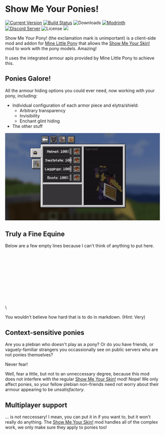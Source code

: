 # Show Me Your Ponies!

[![Current Version](https://img.shields.io/github/v/release/MineLittlePony/ShowMeYourPonies)](https://github.com/MineLittlePony/ShowMeYourPonies/releases/latest)
[![Build Status](https://github.com/MineLittlePony/ShowMeYourPonies/actions/workflows/gradle-build.yml/badge.svg)](https://github.com/MineLittlePony/ShowMeYourPonies/actions/workflows/gradle-build.yml)
![Downloads](https://img.shields.io/github/downloads/MineLittlePony/ShowMeYourPonies/total.svg?color=yellowgreen)
[![Modrinth](https://img.shields.io/badge/dynamic/json?url=https%3A%2F%2Fapi.modrinth.com%2Fv2%2Fproject%2Fshow-me-your-ponies%2Fversion&query=%24%5B0%5D.version_number&label=modrinth)](https://modrinth.com/mod/show-me-your-ponies)
[![Discord Server](https://img.shields.io/discord/182490536119107584.svg?color=blueviolet)](https://discord.gg/HbJSFyu)
![License](https://img.shields.io/github/license/MineLittlePony/ShowMeYourPonies)
![](https://img.shields.io/badge/api-fabric-orange.svg)

Show Me Your Pony! (the exclamation mark is unimportant) is a client-side mod and addon for [Mine Little Pony](https://modrinth.com/mod/mine-little-pony) that allows the [Show Me Your Skin!](https://modrinth.com/mod/show-me-your-skin) mod to work with the pony models. Amazing!

It uses the integrated armour apis provided by Mine Little Pony to achieve this.

## Ponies Galore!

All the armour hiding options you could ever need, now working with your pony, including:

 - Individual configuration of each armor piece and elytra/shield:
   - Arbitrary transparency
   - Invisibility
   - Enchant glint hiding
 - The other stuff

![Sliders](https://github.com/MineLittlePony/ShowMeYourPonies/blob/1.20.5/sliders.gif?raw=true)

## Truly a Fine Equine

Below are a few empty lines because I can't think of anything to put here.

\
\
\
\
\
\
\
\
\
\
\

You wouldn't believe how hard that is to do in markdown. (Hint: Very)


## Context-sensitive ponies

Are you a plebian who doesn't play as a pony? Or do you have friends, or vaguely-familiar strangers you occassionally see on public servers who are not ponies themselves?

Never fear!

Well, fear a little, but not to an unneccessary degree, because this mod does not interfere with the regular [Show Me Your Skin!](https://modrinth.com/mod/show-me-your-skin) mod! Nope! We only affect ponies, so your fellow plebian non-friends need not worry about their armour appearing to be _unsatisfactory_.

## Multiplayer support

... is not neccessary! I mean, you can put it in if you want to, but it won't really do anything. The [Show Me Your Skin!](https://modrinth.com/mod/show-me-your-skin) mod handles all of the complex work, we only make sure they apply to ponies too!
